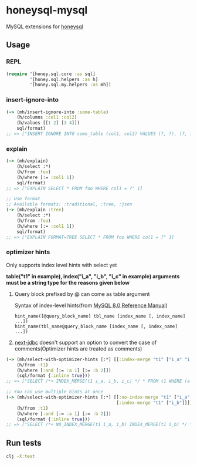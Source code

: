 # honeysql-mysql
MySQL extensions for [honeysql](https://github.com/seancorfield/honeysql)

## Usage
### REPL
```clj
(require '[honey.sql.core :as sql]
         '[honey.sql.helpers :as h]
         '[honey.sql.my.helpers :as mh])
```

### insert-ignore-into
```clojure
(-> (mh/insert-ignore-into :some-table)
    (h/columns :col1 :col2)
    (h/values [[1 2] [3 4]])
    sql/format)
;; => ["INSERT IGNORE INTO some_table (col1, col2) VALUES (?, ?), (?, ?)" 1 2 3 4]
```

### explain
```clojure
(-> (mh/explain)
    (h/select :*)
    (h/from :foo)
    (h/where [:= :col1 1])
    sql/format)
;; => ["EXPLAIN SELECT * FROM foo WHERE col1 = ?" 1]

;; Use format
;; Available formats: :traditional, :tree, :json
(-> (mh/explain :tree)
    (h/select :*)
    (h/from :foo)
    (h/where [:= :col1 1])
    sql/format)
;; => ["EXPLAIN FORMAT=TREE SELECT * FROM foo WHERE col1 = ?" 1]
```

### optimizer hints
Only supports index level hints with select yet

**table("t1" in example), index("i_a", "i_b", "i_c" in example) arguments must be a string type for the reasons given below**
1. Query block prefixed by @ can come as table argument

    Syntax of index-level hints(from [MySQL 8.0 Reference Manual](https://dev.mysql.com/doc/refman/8.0/en/optimizer-hints.html))
    ```
    hint_name([@query_block_name] tbl_name [index_name [, index_name] ...])
    hint_name(tbl_name@query_block_name [index_name [, index_name] ...])
    ```
2. [next-jdbc](https://github.com/seancorfield/next-jdbc) doesn't support an option to convert the case of comments(Optimizer hints are treated as comments)


```clojure
(-> (mh/select-with-optimizer-hints [:*] [[:index-merge "t1" ["i_a" "i_b" "i_c"]]])
    (h/from :t1)
    (h/where [:and [:= :a 1] [:= :b 2]])
    (sql/format {:inline true}))
;; => ["SELECT /*+ INDEX_MERGE(t1 i_a, i_b, i_c) */ * FROM t1 WHERE (a = 1) AND (b = 2)"]

;; You can use multiple hints at once
(-> (mh/select-with-optimizer-hints [:*] [[:no-index-merge "t1" ["i_a" "i_b"]]
                                          [:index-merge "t1" ["i_b"]]])
    (h/from :t1)
    (h/where [:and [:= :a 1] [:= :b 2]])
    (sql/format {:inline true}))
;; => ["SELECT /*+ NO_INDEX_MERGE(t1 i_a, i_b) INDEX_MERGE(t1 i_b) */ * FROM t1 WHERE (a = 1) AND (b = 2)"]
```

## Run tests
```bash
clj -X:test
```
